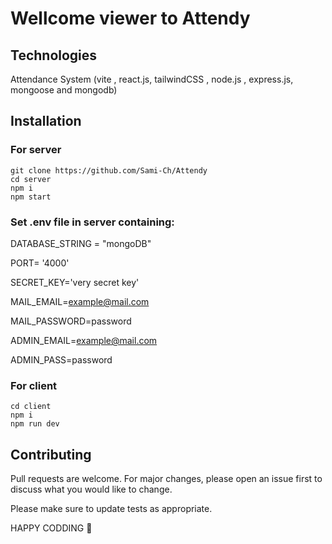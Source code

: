 # Wellcome viewer to Attendy
## Technologies
Attendance System (vite , react.js, tailwindCSS , node.js , express.js, mongoose and mongodb)
## Installation
### For server
```
git clone https://github.com/Sami-Ch/Attendy
cd server
npm i
npm start
```
### Set .env file in server containing:

DATABASE_STRING = "mongoDB"

PORT= '4000'

SECRET_KEY='very secret key'

MAIL_EMAIL=example@mail.com

MAIL_PASSWORD=password

ADMIN_EMAIL=example@mail.com

ADMIN_PASS=password

### For client
```
cd client
npm i
npm run dev
```

## Contributing

Pull requests are welcome. For major changes, please open an issue first
to discuss what you would like to change.


Please make sure to update tests as appropriate.


HAPPY CODDING 🤗




